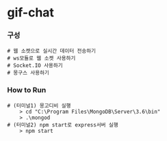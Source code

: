 # gif-chat
### 구성 
```
# 웹 소켓으로 실시간 데이터 전송하기
# ws모듈로 웹 소켓 사용하기
# Socket.IO 사용하기
# 몽구스 사용하기 
```
### How to Run
```
# (터미널1) 몽고디비 실행
    > cd "C:\Program Files\MongoDB\Server\3.6\bin"
    > .\mongod
# (터미널2) npm start로 express서버 실행
    > npm start
```

